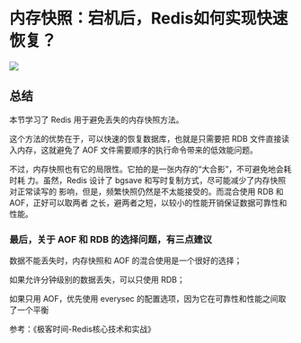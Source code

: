 #  内存快照：宕机后，Redis如何实现快速恢复？

![](https://cdn.jsdelivr.net/gh/rongweihe/ImageHost01/redis0500.png)



## 总结

本节学习了 Redis 用于避免丢失的内存快照方法。

这个方法的优势在于，可以快速的恢复数据库，也就是只需要把 RDB 文件直接读入内存，这就避免了 AOF 文件需要顺序的执行命令带来的低效能问题。

不过，内存快照也有它的局限性。它拍的是一张内存的“大合影”，不可避免地会耗时耗 力。虽然，Redis 设计了 bgsave 和写时复制方式，尽可能减少了内存快照对正常读写的 影响，但是，频繁快照仍然是不太能接受的。而混合使用 RDB 和 AOF，正好可以取两者 之长，避两者之短，以较小的性能开销保证数据可靠性和性能。

### 最后，关于 AOF 和 RDB 的选择问题，有三点建议

数据不能丢失时，内存快照和 AOF 的混合使用是一个很好的选择；

如果允许分钟级别的数据丢失，可以只使用 RDB；

如果只用 AOF，优先使用 everysec 的配置选项，因为它在可靠性和性能之间取了一个平衡

参考：《极客时间-Redis核心技术和实战》